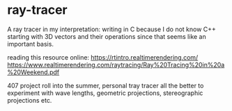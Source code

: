 # ray-tracer
A ray tracer in my interpretation:
    writing in C because I do not know C++
    starting with 3D vectors and their operations since that seems like an important basis.

reading this resource online: https://rtintro.realtimerendering.com/
https://www.realtimerendering.com/raytracing/Ray%20Tracing%20in%20a%20Weekend.pdf

407 project roll into the summer, personal tray tracer all the better to experiment with wave lengths, geometric projections, stereographic projections etc. 
